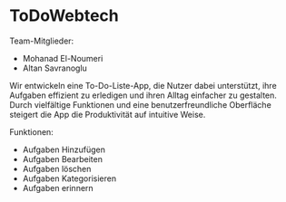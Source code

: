 # ToDoWebtech

Team-Mitglieder:

- Mohanad El-Noumeri
- Altan Savranoglu

Wir entwickeln eine To-Do-Liste-App, die Nutzer dabei unterstützt, ihre Aufgaben effizient zu erledigen und ihren Alltag einfacher zu gestalten. Durch vielfältige Funktionen und eine benutzerfreundliche Oberfläche steigert die App die Produktivität auf intuitive Weise.

Funktionen:
- Aufgaben Hinzufügen
- Aufgaben Bearbeiten
- Aufgaben löschen
- Aufgaben Kategorisieren
- Aufgaben erinnern
